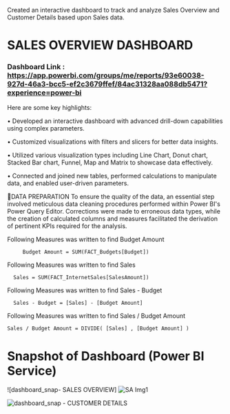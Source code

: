 Created an interactive dashboard to track and analyze Sales Overview and Customer Details based upon Sales data. 

# SALES OVERVIEW DASHBOARD

### Dashboard Link : https://app.powerbi.com/groups/me/reports/93e60038-927d-46a3-bcc5-ef2c3679ffef/84ac31328aa088db5471?experience=power-bi

Here are some key highlights:

• Developed an interactive dashboard with advanced drill-down capabilities using complex parameters.

• Customized visualizations with filters and slicers for better data insights.

• Utilized various visualization types including Line Chart, Donut chart, Stacked Bar chart, Funnel, Map and Matrix to showcase data effectively.

• Connected and joined new tables, performed calculations to manipulate data, and enabled user-driven parameters.

📌DATA PREPARATION
To ensure the quality of the data, an essential step involved meticulous data cleaning procedures performed within Power BI's Power Query Editor. Corrections were made to erroneous data types, while the creation of calculated columns and measures facilitated the derivation of pertinent KPIs required for the analysis.

 Following Measures was written to find Budget Amount
 
         Budget Amount = SUM(FACT_Budgets[Budget])

    
Following Measures was written to find Sales


      Sales = SUM(FACT_InternetSales[SalesAmount])

Following Measures was written to find Sales - Budget
   
      Sales - Budget = [Sales] - [Budget Amount]

Following Measures was written to find  Sales / Budget Amount
  
    Sales / Budget Amount = DIVIDE( [Sales] , [Budget Amount] )

# Snapshot of Dashboard (Power BI Service)

![dashboard_snap- SALES OVERVIEW] ![SA Img1](https://github.com/user-attachments/assets/137b7315-54e6-418c-9b14-2ca68308f378)

![dashboard_snap - CUSTOMER DETAILS](https://github.com/user-attachments/assets/cb956107-3473-459e-9f9a-733183a1bb21)

